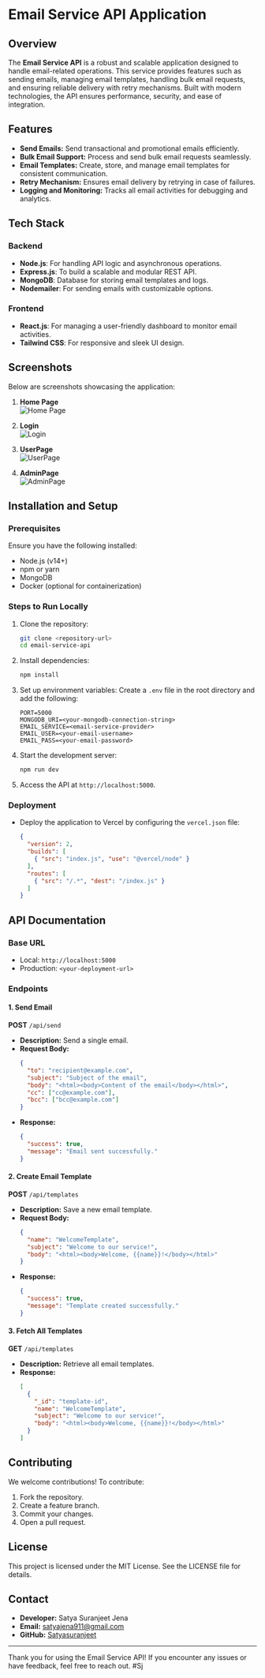 # Email Service API Application

## Overview
The **Email Service API** is a robust and scalable application designed to handle email-related operations. This service provides features such as sending emails, managing email templates, handling bulk email requests, and ensuring reliable delivery with retry mechanisms. Built with modern technologies, the API ensures performance, security, and ease of integration.

## Features
- **Send Emails:** Send transactional and promotional emails efficiently.
- **Bulk Email Support:** Process and send bulk email requests seamlessly.
- **Email Templates:** Create, store, and manage email templates for consistent communication.
- **Retry Mechanism:** Ensures email delivery by retrying in case of failures.
- **Logging and Monitoring:** Tracks all email activities for debugging and analytics.

## Tech Stack
### Backend
- **Node.js**: For handling API logic and asynchronous operations.
- **Express.js**: To build a scalable and modular REST API.
- **MongoDB**: Database for storing email templates and logs.
- **Nodemailer**: For sending emails with customizable options.

### Frontend 
- **React.js**: For managing a user-friendly dashboard to monitor email activities.
- **Tailwind CSS**: For responsive and sleek UI design.

## Screenshots

Below are screenshots showcasing the application:

1. **Home Page**  
   ![Home Page](https://i.ibb.co/HK9PsSm/screencapture-email-service-api-psi-vercel-app-Home-2025-01-24-22-54-10.png)

2. **Login**  
   ![Login](https://i.ibb.co/2Pw46j4/image.png)

3. **UserPage**  
   ![UserPage](https://i.ibb.co/MD6VyNs/image.png)

4. **AdminPage**  
   ![AdminPage](https://i.ibb.co/NjYGSB6/image.png)

## Installation and Setup

### Prerequisites
Ensure you have the following installed:
- Node.js (v14+)
- npm or yarn
- MongoDB
- Docker (optional for containerization)

### Steps to Run Locally
1. Clone the repository:
   ```bash
   git clone <repository-url>
   cd email-service-api
   ```

2. Install dependencies:
   ```bash
   npm install
   ```

3. Set up environment variables:
   Create a `.env` file in the root directory and add the following:
   ```env
   PORT=5000
   MONGODB_URI=<your-mongodb-connection-string>
   EMAIL_SERVICE=<email-service-provider>
   EMAIL_USER=<your-email-username>
   EMAIL_PASS=<your-email-password>
   ```

4. Start the development server:
   ```bash
   npm run dev
   ```

5. Access the API at `http://localhost:5000`.

### Deployment
- Deploy the application to Vercel by configuring the `vercel.json` file:
  ```json
  {
    "version": 2,
    "builds": [
      { "src": "index.js", "use": "@vercel/node" }
    ],
    "routes": [
      { "src": "/.*", "dest": "/index.js" }
    ]
  }
  ```

## API Documentation

### Base URL
- Local: `http://localhost:5000`
- Production: `<your-deployment-url>`

### Endpoints

#### 1. Send Email
**POST** `/api/send`
- **Description:** Send a single email.
- **Request Body:**
  ```json
  {
    "to": "recipient@example.com",
    "subject": "Subject of the email",
    "body": "<html><body>Content of the email</body></html>",
    "cc": ["cc@example.com"],
    "bcc": ["bcc@example.com"]
  }
  ```
- **Response:**
  ```json
  {
    "success": true,
    "message": "Email sent successfully."
  }
  ```

#### 2. Create Email Template
**POST** `/api/templates`
- **Description:** Save a new email template.
- **Request Body:**
  ```json
  {
    "name": "WelcomeTemplate",
    "subject": "Welcome to our service!",
    "body": "<html><body>Welcome, {{name}}!</body></html>"
  }
  ```
- **Response:**
  ```json
  {
    "success": true,
    "message": "Template created successfully."
  }
  ```

#### 3. Fetch All Templates
**GET** `/api/templates`
- **Description:** Retrieve all email templates.
- **Response:**
  ```json
  [
    {
      "_id": "template-id",
      "name": "WelcomeTemplate",
      "subject": "Welcome to our service!",
      "body": "<html><body>Welcome, {{name}}!</body></html>"
    }
  ]
  ```

## Contributing
We welcome contributions! To contribute:
1. Fork the repository.
2. Create a feature branch.
3. Commit your changes.
4. Open a pull request.

## License
This project is licensed under the MIT License. See the LICENSE file for details.

## Contact
- **Developer:** Satya Suranjeet Jena
- **Email:** [satyajena911@gmail.com](mailto:sjofficiala@gmail.com)
- **GitHub:** [Satyasuranjeet](https://github.com/Satyasuranjeet)

---
Thank you for using the Email Service API! If you encounter any issues or have feedback, feel free to reach out.
#Sj


